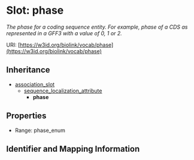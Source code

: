 # Slot: phase
_The phase for a coding sequence entity. For example, phase of a CDS as represented in a GFF3 with a value of 0, 1 or 2._


URI: [https://w3id.org/biolink/vocab/phase](https://w3id.org/biolink/vocab/phase)




## Inheritance

* [association_slot](association_slot.md)
    * [sequence_localization_attribute](sequence_localization_attribute.md)
        * **phase**



## Properties

 * Range: phase_enum



## Identifier and Mapping Information






